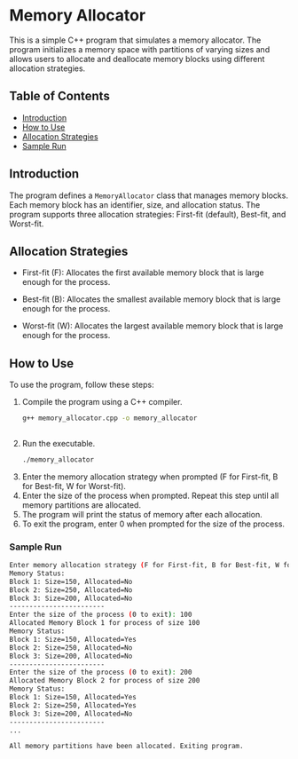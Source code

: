 # Memory Allocator

This is a simple C++ program that simulates a memory allocator. The program initializes a memory space with partitions of varying sizes and allows users to allocate and deallocate memory blocks using different allocation strategies.

## Table of Contents

- [Introduction](#introduction)
- [How to Use](#how-to-use)
- [Allocation Strategies](#allocation-strategies)
- [Sample Run](#sample-run)

## Introduction

The program defines a `MemoryAllocator` class that manages memory blocks. Each memory block has an identifier, size, and allocation status. The program supports three allocation strategies: First-fit (default), Best-fit, and Worst-fit.


## Allocation Strategies

- First-fit (F): Allocates the first available memory block that is large enough for the process.

- Best-fit (B): Allocates the smallest available memory block that is large enough for the process.

- Worst-fit (W): Allocates the largest available memory block that is large enough for the process.

  

## How to Use

To use the program, follow these steps:

1. Compile the program using a C++ compiler.
   ```bash
   g++ memory_allocator.cpp -o memory_allocator
  
2. Run the executable.
   ```bash
   ./memory_allocator

3. Enter the memory allocation strategy when prompted (F for First-fit, B for Best-fit, W for Worst-fit).
4. Enter the size of the process when prompted. Repeat this step until all memory partitions are allocated.
5. The program will print the status of memory after each allocation.
6. To exit the program, enter 0 when prompted for the size of the process.


### Sample Run

```bash
Enter memory allocation strategy (F for First-fit, B for Best-fit, W for Worst-fit): F
Memory Status:
Block 1: Size=150, Allocated=No
Block 2: Size=250, Allocated=No
Block 3: Size=200, Allocated=No
------------------------
Enter the size of the process (0 to exit): 100
Allocated Memory Block 1 for process of size 100
Memory Status:
Block 1: Size=150, Allocated=Yes
Block 2: Size=250, Allocated=No
Block 3: Size=200, Allocated=No
------------------------
Enter the size of the process (0 to exit): 200
Allocated Memory Block 2 for process of size 200
Memory Status:
Block 1: Size=150, Allocated=Yes
Block 2: Size=250, Allocated=Yes
Block 3: Size=200, Allocated=No
------------------------
...

All memory partitions have been allocated. Exiting program.

